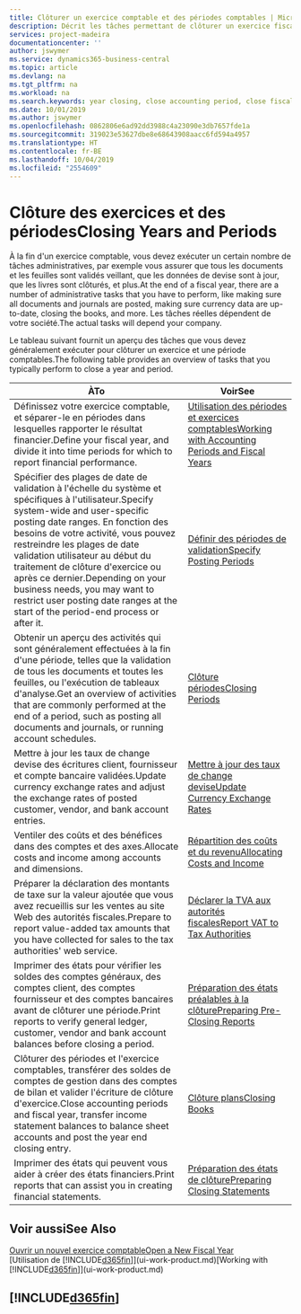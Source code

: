 ```yaml
---
title: Clôturer un exercice comptable et des périodes comptables | Microsoft Docs
description: Décrit les tâches permettant de clôturer un exercice fiscal ou une période comptable, par exemple, en vérifiant que les documents et les feuilles sont validés et en vérifiant les soldes bancaires.
services: project-madeira
documentationcenter: ''
author: jswymer
ms.service: dynamics365-business-central
ms.topic: article
ms.devlang: na
ms.tgt_pltfrm: na
ms.workload: na
ms.search.keywords: year closing, close accounting period, close fiscal year, bank account detailed trial balance
ms.date: 10/01/2019
ms.author: jswymer
ms.openlocfilehash: 0862806e6ad92dd3988c4a23090e3db7657fde1a
ms.sourcegitcommit: 319023e53627dbe8e68643908aacc6fd594a4957
ms.translationtype: HT
ms.contentlocale: fr-BE
ms.lasthandoff: 10/04/2019
ms.locfileid: "2554609"
---
```

# <a name="closing-years-and-periods"></a><span data-ttu-id="a7701-103">Clôture des exercices et des périodes</span><span class="sxs-lookup"><span data-stu-id="a7701-103">Closing Years and Periods</span></span>
<span data-ttu-id="a7701-104">À la fin d'un exercice comptable, vous devez exécuter un certain nombre de tâches administratives, par exemple vous assurer que tous les documents et les feuilles sont validés veillant, que les données de devise sont à jour, que les livres sont clôturés, et plus.</span><span class="sxs-lookup"><span data-stu-id="a7701-104">At the end of a fiscal year, there are a number of administrative tasks that you have to perform, like making sure all documents and journals are posted, making sure currency data are up-to-date, closing the books, and more.</span></span> <span data-ttu-id="a7701-105">Les tâches réelles dépendent de votre société.</span><span class="sxs-lookup"><span data-stu-id="a7701-105">The actual tasks will depend your company.</span></span>

<span data-ttu-id="a7701-106">Le tableau suivant fournit un aperçu des tâches que vous devez généralement exécuter pour clôturer un exercice et une période comptables.</span><span class="sxs-lookup"><span data-stu-id="a7701-106">The following table provides an overview of tasks that you typically perform to close a year and period.</span></span>

| <span data-ttu-id="a7701-107">À</span><span class="sxs-lookup"><span data-stu-id="a7701-107">To</span></span> | <span data-ttu-id="a7701-108">Voir</span><span class="sxs-lookup"><span data-stu-id="a7701-108">See</span></span> |
| --- | --- |
| <span data-ttu-id="a7701-109">Définissez votre exercice comptable, et séparer-le en périodes dans lesquelles rapporter le résultat financier.</span><span class="sxs-lookup"><span data-stu-id="a7701-109">Define your fiscal year, and divide it into time periods for which to report financial performance.</span></span> | [<span data-ttu-id="a7701-110">Utilisation des périodes et exercices comptables</span><span class="sxs-lookup"><span data-stu-id="a7701-110">Working with Accounting Periods and Fiscal Years</span></span>](finance-accounting-periods-and-fiscal-years.md)|
| <span data-ttu-id="a7701-111">Spécifier des plages de date de validation à l'échelle du système et spécifiques à l'utilisateur.</span><span class="sxs-lookup"><span data-stu-id="a7701-111">Specify system-wide and user-specific posting date ranges.</span></span> <span data-ttu-id="a7701-112">En fonction des besoins de votre activité, vous pouvez restreindre les plages de date validation utilisateur au début du traitement de clôture d'exercice ou après ce dernier.</span><span class="sxs-lookup"><span data-stu-id="a7701-112">Depending on your business needs, you may want to restrict user posting date ranges at the start of the period-end process or after it.</span></span> |[<span data-ttu-id="a7701-113">Définir des périodes de validation</span><span class="sxs-lookup"><span data-stu-id="a7701-113">Specify Posting Periods</span></span>](finance-how-specify-posting-periods.md) |
| <span data-ttu-id="a7701-114">Obtenir un aperçu des activités qui sont généralement effectuées à la fin d'une période, telles que la validation de tous les documents et toutes les feuilles, ou l'exécution de tableaux d'analyse.</span><span class="sxs-lookup"><span data-stu-id="a7701-114">Get an overview of activities that are commonly performed at the end of a period, such as posting all documents and journals, or running account schedules.</span></span> |[<span data-ttu-id="a7701-115">Clôture périodes</span><span class="sxs-lookup"><span data-stu-id="a7701-115">Closing Periods</span></span>](year-how-complete-period-end-processes.md) |
| <span data-ttu-id="a7701-116">Mettre à jour les taux de change devise des écritures client, fournisseur et compte bancaire validées.</span><span class="sxs-lookup"><span data-stu-id="a7701-116">Update currency exchange rates and adjust the exchange rates of posted customer, vendor, and bank account entries.</span></span> |[<span data-ttu-id="a7701-117">Mettre à jour des taux de change devise</span><span class="sxs-lookup"><span data-stu-id="a7701-117">Update Currency Exchange Rates</span></span>](finance-how-update-currencies.md) |
| <span data-ttu-id="a7701-118">Ventiler des coûts et des bénéfices dans des comptes et des axes.</span><span class="sxs-lookup"><span data-stu-id="a7701-118">Allocate costs and income among accounts and dimensions.</span></span> |[<span data-ttu-id="a7701-119">Répartition des coûts et du revenu</span><span class="sxs-lookup"><span data-stu-id="a7701-119">Allocating Costs and Income</span></span>](year-allocate-costs-income.md) |
| <span data-ttu-id="a7701-120">Préparer la déclaration des montants de taxe sur la valeur ajoutée que vous avez recueillis sur les ventes au site Web des autorités fiscales.</span><span class="sxs-lookup"><span data-stu-id="a7701-120">Prepare to report value-added tax amounts that you have collected for sales to the tax authorities' web service.</span></span> |[<span data-ttu-id="a7701-121">Déclarer la TVA aux autorités fiscales</span><span class="sxs-lookup"><span data-stu-id="a7701-121">Report VAT to Tax Authorities</span></span>](finance-how-report-vat.md)|
| <span data-ttu-id="a7701-122">Imprimer des états pour vérifier les soldes des comptes généraux, des comptes client, des comptes fournisseur et des comptes bancaires avant de clôturer une période.</span><span class="sxs-lookup"><span data-stu-id="a7701-122">Print reports to verify general ledger, customer, vendor and bank account balances before closing a period.</span></span> |[<span data-ttu-id="a7701-123">Préparation des états préalables à la clôture</span><span class="sxs-lookup"><span data-stu-id="a7701-123">Preparing Pre-Closing Reports</span></span>](year-prepare-preclose-reports.md) |
| <span data-ttu-id="a7701-124">Clôturer des périodes et l'exercice comptables, transférer des soldes de comptes de gestion dans des comptes de bilan et valider l'écriture de clôture d'exercice.</span><span class="sxs-lookup"><span data-stu-id="a7701-124">Close accounting periods and fiscal year, transfer income statement balances to balance sheet accounts and post the year end closing entry.</span></span> |[<span data-ttu-id="a7701-125">Clôture plans</span><span class="sxs-lookup"><span data-stu-id="a7701-125">Closing Books</span></span>](year-close-books.md) |
| <span data-ttu-id="a7701-126">Imprimer des états qui peuvent vous aider à créer des états financiers.</span><span class="sxs-lookup"><span data-stu-id="a7701-126">Print reports that can assist you in creating financial statements.</span></span> |[<span data-ttu-id="a7701-127">Préparation des états de clôture</span><span class="sxs-lookup"><span data-stu-id="a7701-127">Preparing Closing Statements</span></span>](year-prepare-close-statement.md) |

## <a name="see-also"></a><span data-ttu-id="a7701-128">Voir aussi</span><span class="sxs-lookup"><span data-stu-id="a7701-128">See Also</span></span>
[<span data-ttu-id="a7701-129">Ouvrir un nouvel exercice comptable</span><span class="sxs-lookup"><span data-stu-id="a7701-129">Open a New Fiscal Year</span></span>](finance-how-open-new-fiscal-year.md)  
<span data-ttu-id="a7701-130">[Utilisation de [!INCLUDE[d365fin](includes/d365fin_md.md)]](ui-work-product.md)</span><span class="sxs-lookup"><span data-stu-id="a7701-130">[Working with [!INCLUDE[d365fin](includes/d365fin_md.md)]](ui-work-product.md)</span></span>

## [!INCLUDE[d365fin](includes/free_trial_md.md)]  
 
